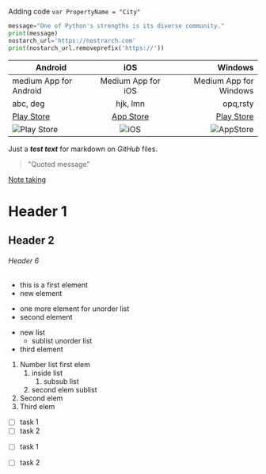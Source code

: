 Adding code `var PropertyName = "City"`
``` python
message="One of Python's strengths is its diverse community."
print(message)
nostarch_url='https://nostrarch.com'
print(nostarch_url.removeprefix('https://'))
```


Android | iOS | Windows
--- | :---: | ---:
medium App for Android | Medium App for iOS | Medium App for Windows
abc, deg | hjk, lmn | opq,rsty
[Play Store](https://play.google.com/store/games?device=windows&pli=1) | [App Store]() | [Play Store](https://play.google.com/store/games?device=windows&pli=1)
![Play Store](https://res.cloudinary.com/practicaldev/image/fetch/s--H40ocFOu--/c_limit%2Cf_auto%2Cfl_progressive%2Cq_auto%2Cw_880/https://res.cloudinary.com/nedy123/image/upload/v1560565889/Screenshot_2019-06-15_at_3.28.03_AM_hij9sw.png) | ![iOS](https://logos-world.net/wp-content/uploads/2023/06/iOS-Symbol.png) | ![AppStore](https://encrypted-tbn0.gstatic.com/images?q=tbn:ANd9GcTHr1XjqJVscrd-YcyCmCbHRGrD5AIhrTWEQmsTRVPiMg&s)



Just a _**test text**_ for markdown on _GitHub_ files.

> "Quoted message"

[Note taking](https://www.notion.so/)

# Header 1

## Header 2

###### Header 6

- this is a first element
- new element

+ one more element for unorder list
+ second element

* new list
   * sublist unorder list
* third element

1. Number list first elem
   1. inside list
      1. subsub list
   2. second elem sublist
2. Second elem
3. Third elem
   
+ [ ] task 1
+ [ ] task 2

- [ ] task 1
- [ ] task 2

      

